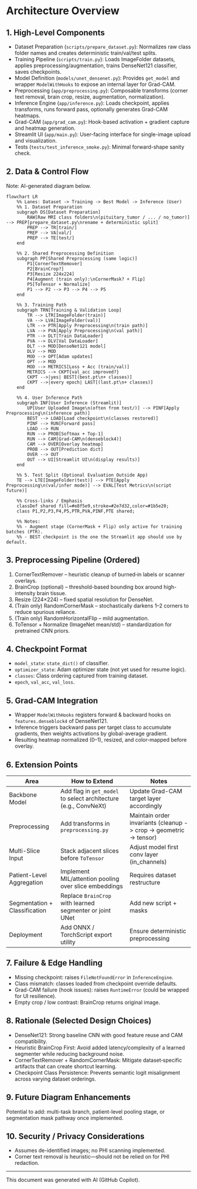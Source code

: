 # Architecture Overview

## 1. High-Level Components

- Dataset Preparation (`scripts/prepare_dataset.py`): Normalizes raw class folder names and creates deterministic train/val/test splits.
- Training Pipeline (`scripts/train.py`): Loads ImageFolder datasets, applies preprocessing/augmentation, trains DenseNet121 classifier, saves checkpoints.
- Model Definition (`models/unet_densenet.py`): Provides `get_model` and wrapper `ModelWithHooks` to expose an internal layer for Grad-CAM.
- Preprocessing (`app/preprocessing.py`): Composable transforms (corner text removal, brain crop, resize, augmentation, normalization).
- Inference Engine (`app/inference.py`): Loads checkpoint, applies transforms, runs forward pass, optionally generates Grad-CAM heatmaps.
- Grad-CAM (`app/grad_cam.py`): Hook-based activation + gradient capture and heatmap generation.
- Streamlit UI (`app/main.py`): User-facing interface for single-image upload and visualization.
- Tests (`tests/test_inference_smoke.py`): Minimal forward-shape sanity check.

## 2. Data & Control Flow

Note: AI-generated diagram below.
```mermaid
flowchart LR
    %% Lanes: Dataset -> Training -> Best Model -> Inference (User)
    %% 1. Dataset Preparation
    subgraph DS[Dataset Preparation]
        RAW[Raw MRI class folders\n(pituitary_tumor / ... / no_tumor)] --> PREP[prepare_dataset.py\nrename + deterministic split]
        PREP --> TR[train/]
        PREP --> VA[val/]
        PREP --> TE[test/]
    end

    %% 2. Shared Preprocessing Definition
    subgraph PP[Shared Preprocessing (same logic)]
        P1[CornerTextRemover]
        P2[BrainCrop?]
        P3[Resize 224x224]
        P4[Augment (train only):\nCornerMask? + Flip]
        P5[ToTensor + Normalize]
        P1 --> P2 --> P3 --> P4 --> P5
    end

    %% 3. Training Path
    subgraph TRN[Training & Validation Loop]
        TR --> LTR[ImageFolder(train)]
        VA --> LVA[ImageFolder(val)]
        LTR --> PTR[Apply Preprocessing\n(train path)]
        LVA --> PVA[Apply Preprocessing\n(val path)]
        PTR --> DLT[Train DataLoader]
        PVA --> DLV[Val DataLoader]
        DLT --> MOD[DenseNet121 model]
        DLV --> MOD
        MOD --> OPT[Adam updates]
        OPT --> MOD
        MOD --> METRICS[Loss + Acc (train/val)]
        METRICS --> CKPT{val_acc improved?}
        CKPT -->|yes| BEST[(best.pt\n+ classes)]
        CKPT -->|every epoch| LAST[(last.pt\n+ classes)]
    end

    %% 4. User Inference Path
    subgraph INF[User Inference (Streamlit)]
        UP[User Uploaded Image\n(often from test/)] --> PINF[Apply Preprocessing\n(inference path)]
        BEST --> LOAD[Load checkpoint\n(classes restored)]
        PINF --> RUN[Forward pass]
        LOAD --> RUN
        RUN --> PROB[Softmax + Top-1]
        RUN --> CAM[Grad-CAM\n(denseblock4)]
        CAM --> OVER[Overlay heatmap]
        PROB --> OUT[Prediction dict]
        OVER --> OUT
        OUT --> UI[Streamlit UI\n(display results)]
    end

    %% 5. Test Split (Optional Evaluation Outside App)
    TE --> LTE[ImageFolder(test)] --> PTE[Apply Preprocessing\n(val/infer mode)] --> EVAL[Test Metrics\n(script future)]

    %% Cross-links / Emphasis
    classDef shared fill=#e8f5e9,stroke=#2e7d32,color=#1b5e20;
    class P1,P2,P3,P4,P5,PTR,PVA,PINF,PTE shared;

    %% Notes:
    %% - Augment stage (CornerMask + Flip) only active for training batches (PTR).
    %% - BEST checkpoint is the one the Streamlit app should use by default.
```

## 3. Preprocessing Pipeline (Ordered)
1. CornerTextRemover – heuristic cleanup of burned‑in labels or scanner overlays.
2. BrainCrop (optional) – threshold-based bounding box around high-intensity brain tissue.
3. Resize (224×224) – fixed spatial resolution for DenseNet.
4. (Train only) RandomCornerMask – stochastically darkens 1–2 corners to reduce spurious reliance.
5. (Train only) RandomHorizontalFlip – mild augmentation.
6. ToTensor + Normalize (ImageNet mean/std) – standardization for pretrained CNN priors.

## 4. Checkpoint Format
- `model_state`: `state_dict()` of classifier.
- `optimizer_state`: Adam optimizer state (not yet used for resume logic).
- `classes`: Class ordering captured from training dataset.
- `epoch`, `val_acc`, `val_loss`.

## 5. Grad-CAM Integration
- Wrapper `ModelWithHooks` registers forward & backward hooks on `features.denseblock4` of DenseNet121.
- Inference triggers backward pass per target class to accumulate gradients, then weights activations by global-average gradient.
- Resulting heatmap normalized (0–1), resized, and color-mapped before overlay.

## 6. Extension Points
| Area | How to Extend | Notes |
|------|---------------|-------|
| Backbone Model | Add flag in `get_model` to select architecture (e.g., ConvNeXt) | Update Grad-CAM target layer accordingly |
| Preprocessing | Add transforms in `preprocessing.py` | Maintain order invariants (cleanup -> crop -> geometric -> tensor) |
| Multi-Slice Input | Stack adjacent slices before `ToTensor` | Adjust model first conv layer (in_channels) |
| Patient-Level Aggregation | Implement MIL/attention pooling over slice embeddings | Requires dataset restructure |
| Segmentation + Classification | Replace `BrainCrop` with learned segmenter or joint UNet | Add new script + masks |
| Deployment | Add ONNX / TorchScript export utility | Ensure deterministic preprocessing |

## 7. Failure & Edge Handling
- Missing checkpoint: raises `FileNotFoundError` in `InferenceEngine`.
- Class mismatch: classes loaded from checkpoint override defaults.
- Grad-CAM failure (hook issues): raises `RuntimeError` (could be wrapped for UI resilience).
- Empty crop / low contrast: BrainCrop returns original image.

## 8. Rationale (Selected Design Choices)
- DenseNet121: Strong baseline CNN with good feature reuse and CAM compatibility.
- Heuristic BrainCrop First: Avoid added latency/complexity of a learned segmenter while reducing background noise.
- CornerTextRemover + RandomCornerMask: Mitigate dataset‑specific artifacts that can create shortcut learning.
- Checkpoint Class Persistence: Prevents semantic logit misalignment across varying dataset orderings.

## 9. Future Diagram Enhancements
Potential to add: multi-task branch, patient-level pooling stage, or segmentation mask pathway once implemented.

## 10. Security / Privacy Considerations
- Assumes de-identified images; no PHI scanning implemented.
- Corner text removal is heuristic—should not be relied on for PHI redaction.

---
This document was generated with AI (GitHub Copilot).
